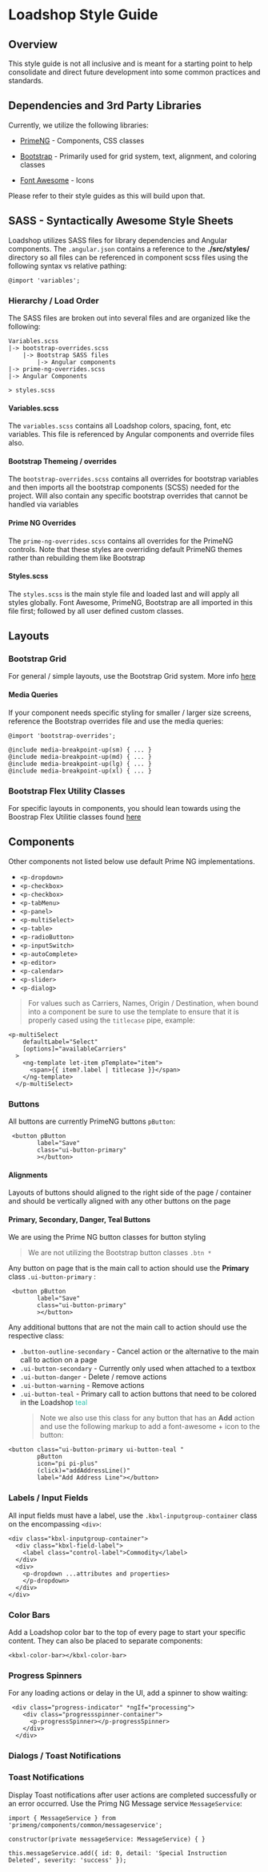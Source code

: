 # Loadshop Style Guide

## Overview

This style guide is not all inclusive and is meant for a starting point to help consolidate and direct future development into some common practices and standards.

## Dependencies and 3rd Party Libraries

Currently, we utilize the following libraries:

- [PrimeNG](https://primefaces.org/primeng/#/) - Components, CSS classes

- [Bootstrap](https://getbootstrap.com/docs/4.4/getting-started/introduction/) - Primarily used for grid system, text, alignment, and coloring classes

- [Font Awesome](https://fontawesome.com/) - Icons

Please refer to their style guides as this will build upon that.

## SASS - Syntactically Awesome Style Sheets

Loadshop utilizes SASS files for library dependencies and Angular components. The `.angular.json` contains a reference to the **./src/styles/** directory so all files can be referenced in component scss files using the following syntax vs relative pathing:

```
@import 'variables';
```

### Hierarchy / Load Order

The SASS files are broken out into several files and are organized like the following:

```
Variables.scss
|-> bootstrap-overrides.scss
    |-> Bootstrap SASS files
        |-> Angular components
|-> prime-ng-overrides.scss
|-> Angular Components

> styles.scss
```

#### Variables.scss

The `variables.scss` contains all Loadshop colors, spacing, font, etc variables. This file is referenced by Angular components and override files also.

#### Bootstrap Themeing / overrides

The `bootstrap-overrides.scss` contains all overrides for bootstrap variables and then imports all the bootstrap components (SCSS) needed for the project. Will also contain any specific bootstrap overrides that cannot be handled via variables

#### Prime NG Overrides

The `prime-ng-overrides.scss` contains all overrides for the PrimeNG controls. Note that these styles are overriding default PrimeNG themes rather than rebuilding them like Bootstrap

#### Styles.scss

The `styles.scss` is the main style file and loaded last and will apply all styles globally. Font Awesome, PrimeNG, Bootstrap are all imported in this file first; followed by all user defined custom classes.

## Layouts

### Bootstrap Grid

For general / simple layouts, use the Bootstrap Grid system. More info [here](https://getbootstrap.com/docs/4.4/layout/overview/)

#### Media Queries

If your component needs specific styling for smaller / larger size screens, reference the Bootstrap overrides file and use the media queries:

```
@import 'bootstrap-overrides';

@include media-breakpoint-up(sm) { ... }
@include media-breakpoint-up(md) { ... }
@include media-breakpoint-up(lg) { ... }
@include media-breakpoint-up(xl) { ... }
```

### Bootstrap Flex Utility Classes

For specific layouts in components, you should lean towards using the Boostrap Flex Utilitie classes found [here](https://getbootstrap.com/docs/4.4/utilities/flex/)

## Components

Other components not listed below use default Prime NG implementations.

- `<p-dropdown>`
- `<p-checkbox>`
- `<p-checkbox>`
- `<p-tabMenu>`
- `<p-panel>`
- `<p-multiSelect>`
- `<p-table>`
- `<p-radioButton>`
- `<p-inputSwitch>`
- `<p-autoComplete>`
- `<p-editor>`
- `<p-calendar>`
- `<p-slider>`
- `<p-dialog>`

> For values such as Carriers, Names, Origin / Destination, when bound into a component be sure to use the template to ensure that it is properly cased using the `titlecase` pipe, example:

```
<p-multiSelect
    defaultLabel="Select"
    [options]="availableCarriers"
  >
    <ng-template let-item pTemplate="item">
      <span>{{ item?.label | titlecase }}</span>
    </ng-template>
  </p-multiSelect>
```

### Buttons

All buttons are currently PrimeNG buttons `pButton`:

```
 <button pButton
        label="Save"
        class="ui-button-primary"
        ></button>
```

#### Alignments

Layouts of buttons should aligned to the right side of the page / container and should be vertically aligned with any other buttons on the page

#### Primary, Secondary, Danger, Teal Buttons

We are using the Prime NG button classes for button styling

> We are not utilizing the Bootstrap button classes `.btn *`

Any button on page that is the main call to action should use the **Primary** class `.ui-button-primary` :

```
 <button pButton
        label="Save"
        class="ui-button-primary"
        ></button>
```

Any additional buttons that are not the main call to action should use the respective class:

- `.button-outline-secondary` - Cancel action or the alternative to the main call to action on a page
- `.ui-button-secondary` - Currently only used when attached to a textbox
- `.ui-button-danger` - Delete / remove actions
- `.ui-button-warning` - Remove actions
- `.ui-button-teal` - Primary call to action buttons that need to be colored in the Loadshop <span style="color:#31c2ae"> teal</span>
  > Note we also use this class for any button that has an **Add** action and use the following markup to add a font-awesome + icon to the button:

```
<button class="ui-button-primary ui-button-teal "
        pButton
        icon="pi pi-plus"
        (click)="addAddressLine()"
        label="Add Address Line"></button>
```

### Labels / Input Fields

All input fields must have a label, use the `.kbxl-inputgroup-container` class on the encompassing `<div>`:

```
<div class="kbxl-inputgroup-container">
  <div class="kbxl-field-label">
    <label class="control-label">Commodity</label>
  </div>
  <div>
    <p-dropdown ...attributes and properties>
    </p-dropdown>
  </div>
</div>

```

### Color Bars

Add a Loadshop color bar to the top of every page to start your specific content. They can also be placed to separate components:

```
<kbxl-color-bar></kbxl-color-bar>
```

### Progress Spinners

For any loading actions or delay in the UI, add a spinner to show waiting:

```
 <div class="progress-indicator" *ngIf="processing">
    <div class="progressspinner-container">
      <p-progressSpinner></p-progressSpinner>
    </div>
  </div>
```

### Dialogs / Toast Notifications

### Toast Notifications

Display Toast notifications after user actions are completed successfully or an error occurred. Use the Primg NG Message service `MessageService`:

```
import { MessageService } from 'primeng/components/common/messageservice';

constructor(private messageService: MessageService) { }

this.messageService.add({ id: 0, detail: 'Special Instruction Deleted', severity: 'success' });
```
